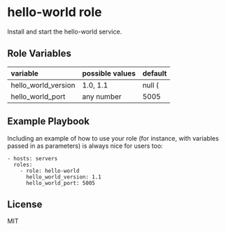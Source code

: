 hello-world role
=========

Install and start the hello-world service.

Role Variables
--------------

| variable            | possible values | default 
|:--------------------|-----------------|---------
| hello_world_version | 1.0, 1.1        | null (     
| hello_world_port    | any number      | 5005    



Example Playbook
----------------

Including an example of how to use your role (for instance, with variables passed in as parameters) is always nice for users too:

    - hosts: servers
      roles:
        - role: hello-world
          hello_world_version: 1.1
          hello_world_port: 5005

License
-------

MIT
